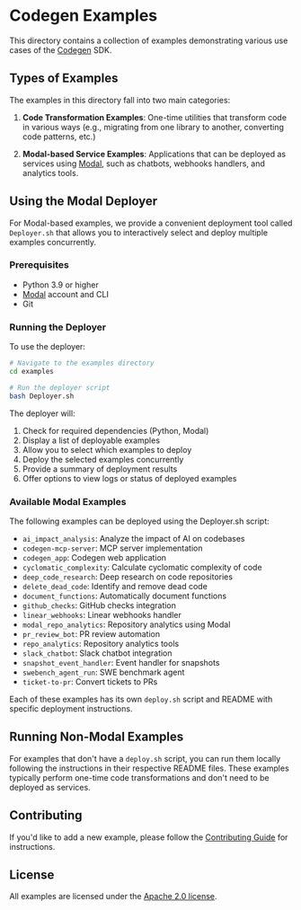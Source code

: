 # Codegen Examples

This directory contains a collection of examples demonstrating various use cases of the [Codegen](https://codegen.com) SDK.

## Types of Examples

The examples in this directory fall into two main categories:

1. **Code Transformation Examples**: One-time utilities that transform code in various ways (e.g., migrating from one library to another, converting code patterns, etc.)

1. **Modal-based Service Examples**: Applications that can be deployed as services using [Modal](https://modal.com), such as chatbots, webhooks handlers, and analytics tools.

## Using the Modal Deployer

For Modal-based examples, we provide a convenient deployment tool called `Deployer.sh` that allows you to interactively select and deploy multiple examples concurrently.

### Prerequisites

- Python 3.9 or higher
- [Modal](https://modal.com/) account and CLI
- Git

### Running the Deployer

To use the deployer:

```bash
# Navigate to the examples directory
cd examples

# Run the deployer script
bash Deployer.sh
```

The deployer will:

1. Check for required dependencies (Python, Modal)
1. Display a list of deployable examples
1. Allow you to select which examples to deploy
1. Deploy the selected examples concurrently
1. Provide a summary of deployment results
1. Offer options to view logs or status of deployed examples

### Available Modal Examples

The following examples can be deployed using the Deployer.sh script:

- `ai_impact_analysis`: Analyze the impact of AI on codebases
- `codegen-mcp-server`: MCP server implementation
- `codegen_app`: Codegen web application
- `cyclomatic_complexity`: Calculate cyclomatic complexity of code
- `deep_code_research`: Deep research on code repositories
- `delete_dead_code`: Identify and remove dead code
- `document_functions`: Automatically document functions
- `github_checks`: GitHub checks integration
- `linear_webhooks`: Linear webhooks handler
- `modal_repo_analytics`: Repository analytics using Modal
- `pr_review_bot`: PR review automation
- `repo_analytics`: Repository analytics tools
- `slack_chatbot`: Slack chatbot integration
- `snapshot_event_handler`: Event handler for snapshots
- `swebench_agent_run`: SWE benchmark agent
- `ticket-to-pr`: Convert tickets to PRs

Each of these examples has its own `deploy.sh` script and README with specific deployment instructions.

## Running Non-Modal Examples

For examples that don't have a `deploy.sh` script, you can run them locally following the instructions in their respective README files. These examples typically perform one-time code transformations and don't need to be deployed as services.

## Contributing

If you'd like to add a new example, please follow the [Contributing Guide](../CONTRIBUTING.md) for instructions.

## License

All examples are licensed under the [Apache 2.0 license](../LICENSE).
